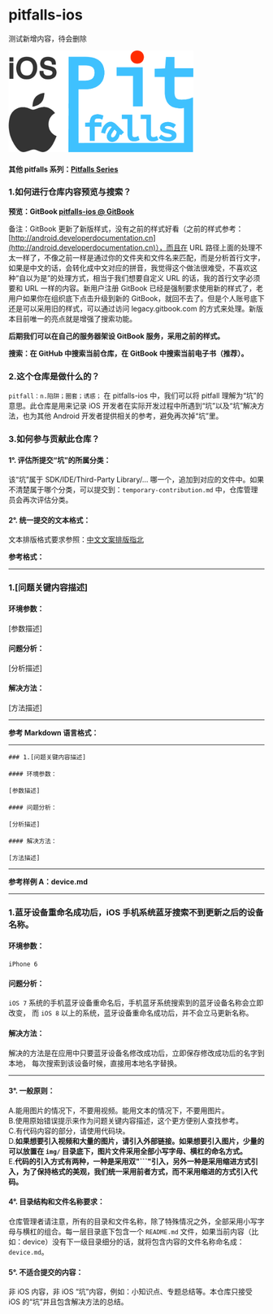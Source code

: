# pitfalls-ios 
测试新增内容，待会删除

<img src="logo-pitfalls-ios.png" width="" height="200"/>

#### 其他 pitfalls 系列：[Pitfalls Series](https://github.com/42Chapters/pitfalls)

### 1.如何进行仓库内容预览与搜索？

**预览：GitBook [pitfalls-ios @ GitBook](https://42chapters.gitbook.io/pitfalls-ios/)**

备注：GitBook 更新了新版样式，没有之前的样式好看（之前的样式参考：[http://android.developerdocumentation.cn](http://android.developerdocumentation.cn)），而且在 URL 路径上面的处理不太一样了，不像之前一样是通过你的文件夹和文件名来匹配，而是分析首行文字，如果是中文的话，会转化成中文对应的拼音，我觉得这个做法很难受，不喜欢这种“自以为是”的处理方式，相当于我们想要自定义 URL 的话，我的首行文字必须要和 URL 一样的内容。新用户注册 GitBook 已经是强制要求使用新的样式了，老用户如果你在组织底下点击升级到新的 GitBook，就回不去了。但是个人账号底下还是可以采用旧的样式，可以通过访问 legacy.gitbook.com 的方式来处理。新版本目前唯一的亮点就是增强了搜索功能。

**后期我们可以在自己的服务器架设 GitBook 服务，采用之前的样式。**

**搜索：在 GitHub 中搜索当前仓库，在 GitBook 中搜索当前电子书（推荐）。**

### 2.这个仓库是做什么的？

`pitfall：n.陷阱；圈套；诱惑；` 在 pitfalls-ios 中，我们可以将 pitfall 理解为“坑”的意思。此仓库是用来记录 iOS 开发者在实际开发过程中所遇到“坑”以及“坑”解决方法，也为其他 Android 开发者提供相关的参考，避免再次掉“坑”里。

### 3.如何参与贡献此仓库？

#### 1°. 评估所提交“坑”的所属分类：

该“坑”属于 SDK/IDE/Third-Party Library/... 哪一个，追加到对应的文件中。如果不清楚属于哪个分类，可以提交到：`temporary-contribution.md` 中，仓库管理员会再次评估分类。

#### 2°. 统一提交的文本格式：

文本排版格式要求参照：[中文文案排版指北](https://github.com/sparanoid/chinese-copywriting-guidelines)

**参考格式：**

***
### 1.[问题关键内容描述]

#### 环境参数：

[参数描述]

#### 问题分析：

[分析描述]

#### 解决方法：

[方法描述]
***

**参考 Markdown 语言格式：**

***
```
### 1.[问题关键内容描述]

#### 环境参数：

[参数描述]

#### 问题分析：

[分析描述]

#### 解决方法：

[方法描述]
```
***

**参考样例 A：device.md**
*** 
### 1.蓝牙设备重命名成功后，iOS 手机系统蓝牙搜索不到更新之后的设备名称。

#### 环境参数：

```
iPhone 6
```

#### 问题分析：

`iOS 7` 系统的手机蓝牙设备重命名后，手机蓝牙系统搜索到的蓝牙设备名称会立即改变，
而 `iOS 8` 以上的系统，蓝牙设备重命名成功后，并不会立马更新名称。

#### 解决方法：

解决的方法是在应用中只要蓝牙设备名修改成功后，立即保存修改成功后的名字到本地，
每次搜索到该设备时候，直接用本地名字替换。
***

#### 3°. 一般原则：

A.能用图片的情况下，不要用视频。能用文本的情况下，不要用图片。  
B.使用原始错误提示来作为问题关键内容描述，这个更方便别人查找参考。  
C.有代码内容的部分，请使用代码块。  
D.**如果想要引入视频和大量的图片，请引入外部链接。如果想要引入图片，少量的可以放置在 `img/` 目录底下，图片文件采用全部小写字母、横杠的命名方式。**  
E.**代码的引入方式有两种，一种是采用双"```"引入，另外一种是采用缩进方式引入，为了保持格式的美观，我们统一采用前者方式，而不采用缩进的方式引入代码。**

#### 4°. 目录结构和文件名称要求：

仓库管理者请注意，所有的目录和文件名称，除了特殊情况之外，全部采用小写字母与横杠的组合。每一层目录底下包含一个 `README.md` 文件，如果当前内容（比如：device）没有下一级目录细分的话，就将包含内容的文件名称命名成：`device.md`。



#### 5°. 不适合提交的内容：

非 iOS 内容，非 iOS “坑”内容，例如：小知识点、专题总结等。本仓库只接受 iOS 的“坑”并且包含解决方法的总结。
